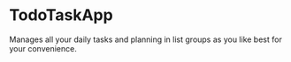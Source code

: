 # TodoTaskApp
Manages all your daily tasks and planning in list groups as you like best for your convenience.
